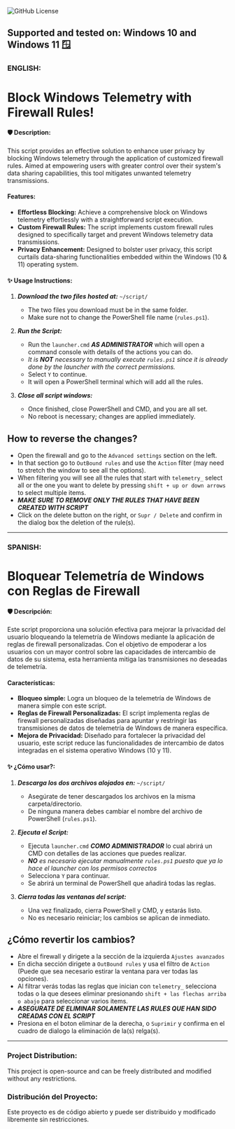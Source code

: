 <img alt="GitHub License" src="https://img.shields.io/github/license/emiraleph/Block-Windows-Telemery-With-Firewall"> 

## Supported and tested on: Windows 10 and Windows 11 🪟

### ENGLISH:

# Block Windows Telemetry with Firewall Rules!

#### 🛡️ Description:
This script provides an effective solution to enhance user privacy by blocking Windows telemetry through the application of customized firewall rules. Aimed at empowering users with greater control over their system's data sharing capabilities, this tool mitigates unwanted telemetry transmissions.

#### Features:
- **Effortless Blocking:** Achieve a comprehensive block on Windows telemetry effortlessly with a straightforward script execution.
- **Custom Firewall Rules:** The script implements custom firewall rules designed to specifically target and prevent Windows telemetry data transmissions.
- **Privacy Enhancement:** Designed to bolster user privacy, this script curtails data-sharing functionalities embedded within the Windows (10 & 11) operating system.

#### ✨ Usage Instructions:

1. **_Download the two files hosted at:_** `~/script/`
   - The two files you download must be in the same folder.
   - Make sure not to change the PowerShell file name (`rules.ps1`).

2. **_Run the Script:_**
   - Run the `launcher.cmd` **_AS ADMINISTRATOR_** which will open a command console with details of the actions you can do.
   - _It is **NOT** necessary to manually execute `rules.ps1` since it is already done by the launcher with the correct permissions._
   - Select `Y` to continue.
   - It will open a PowerShell terminal which will add all the rules.

3. **_Close all script windows:_**
   - Once finished, close PowerShell and CMD, and you are all set.
   - No reboot is necessary; changes are applied immediately.

## How to reverse the changes?

   - Open the firewall and go to the `Advanced settings` section on the left.
   - In that section go to `OutBound rules` and use the `Action` filter (may need to stretch the window to see all the options).
   - When filtering you will see all the rules that start with `telemetry_` select all or the one you want to delete by pressing `shift + up or down arrows` to select multiple items.
   - **_MAKE SURE TO REMOVE ONLY THE RULES THAT HAVE BEEN CREATED WITH SCRIPT_**
   - Click on the delete button on the right, or `Supr / Delete` and confirm in the dialog box the deletion of the rule(s).

---

### SPANISH:

# Bloquear Telemetría de Windows con Reglas de Firewall

#### 🛡️ Descripción:
Este script proporciona una solución efectiva para mejorar la privacidad del usuario bloqueando la telemetría de Windows mediante la aplicación de reglas de firewall personalizadas. Con el objetivo de empoderar a los usuarios con un mayor control sobre las capacidades de intercambio de datos de su sistema, esta herramienta mitiga las transmisiones no deseadas de telemetría.

#### Características:
- **Bloqueo simple:** Logra un bloqueo de la telemetría de Windows de manera simple con este script.
- **Reglas de Firewall Personalizadas:** El script implementa reglas de firewall personalizadas diseñadas para apuntar y restringir las transmisiones de datos de telemetría de Windows de manera específica.
- **Mejora de Privacidad:** Diseñado para fortalecer la privacidad del usuario, este script reduce las funcionalidades de intercambio de datos integradas en el sistema operativo Windows (10 y 11).

#### ✨ ¿Cómo usar?:

1. **_Descarga los dos archivos alojados en:_** `~/script/`
   - Asegúrate de tener descargados los archivos en la misma carpeta/directorio.
   - De ninguna manera debes cambiar el nombre del archivo de PowerShell (`rules.ps1`).

2. **_Ejecuta el Script:_**
   - Ejecuta `launcher.cmd` **_COMO ADMINISTRADOR_** lo cual abrirá un CMD con detalles de las acciones que puedes realizar.
   - _**NO** es necesario ejecutar manualmente `rules.ps1` puesto que ya lo hace el launcher con los permisos correctos_
   - Selecciona `Y` para continuar.
   - Se abrirá un terminal de PowerShell que añadirá todas las reglas.

3. **_Cierra todas las ventanas del script:_**
   - Una vez finalizado, cierra PowerShell y CMD, y estarás listo.
   - No es necesario reiniciar; los cambios se aplican de inmediato.

  ## ¿Cómo revertir los cambios?
  - Abre el firewall y dirigete a la sección de la izquierda `Ajustes avanzados`
  - En dicha sección dirigete a `OutBound rules` y usa el filtro de `Action` (Puede que sea necesario estirar la ventana para ver todas las opciones).
  - Al filtrar verás todas las reglas que inician con `telemetry_` selecciona todas o la que desees eliminar presionando `shift + las flechas arriba o abajo` para seleccionar varios items.
  - **_ASEGURATE DE ELIMINAR SOLAMENTE LAS RULES QUE HAN SIDO CREADAS CON EL SCRIPT_**
  - Presiona en el boton eliminar de la derecha, o `Suprimir` y confirma en el cuadro de dialogo la eliminación de la(s) relga(s).

---

<h3>Project Distribution:</h3> This project is open-source and can be freely distributed and modified without any restrictions.
<h3>Distribución del Proyecto:</h3> Este proyecto es de código abierto y puede ser distribuido y modificado libremente sin restricciones.

